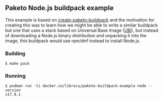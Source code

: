 ## Paketo Node.js buildpack example
This example is based on [create-paketo-buildpack](https://paketo.io/docs/howto/create-paketo-buildpack/)
and the motivation for creating this was to learn how we might be able to write
a similar buildpack but one that uses a stack based on Universal Base Image
([UBI](https://www.redhat.com/en/blog/introducing-red-hat-universal-base-image)),
but instead of downloading a Node.js binary distribution and unpacking it into
the image, this buildpack would use rpm/dnf instead to install Node.js.

### Building
```console
$ make pack
```

### Running
```console
$ podman run -ti docker.io/library/paketo-buildpack-example node --version
v17.9.1
```
